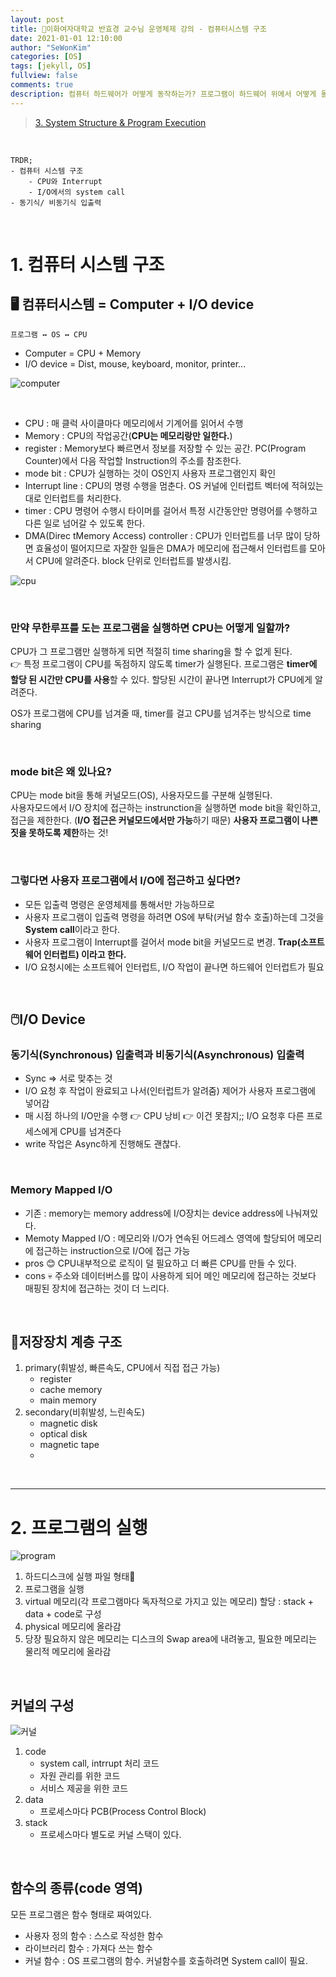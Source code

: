 ```yaml
---
layout: post
title: 🗽이화여자대학교 반효경 교수님 운영체제 강의 - 컴퓨터시스템 구조
date: 2021-01-01 12:10:00
author: "SeWonKim"
categories: [OS]
tags: [jekyll, OS]
fullview: false
comments: true
description: 컴퓨터 하드웨어가 어떻게 동작하는가? 프로그램이 하드웨어 위에서 어떻게 돌아가는가?
---
```



> [3. System Structure & Program Execution](https://core.ewha.ac.kr/publicview/C0101020140311132925816476?vmode=f)

&nbsp;  

```
TRDR;
- 컴퓨터 시스템 구조
    - CPU와 Interrupt
    - I/O에서의 system call
- 동기식/ 비동기식 입출력
```

&nbsp;  

# 1. 컴퓨터 시스템 구조

## 🖥️ 컴퓨터시스템 = Computer + I/O device

`프로그램 ↔️ OS ↔️ CPU`

- Computer = CPU + Memory
- I/O device = Dist, mouse, keyboard, monitor, printer...

![computer](https://user-images.githubusercontent.com/30452963/103773371-4dfd4280-506e-11eb-8bb1-bf80ad68f0f7.png)


&nbsp;

- CPU : 매 클럭 사이클마다 메모리에서 기계어를 읽어서 수행
- Memory : CPU의 작업공간(**CPU는 메모리랑만 일한다.**)
- register : Memory보다 빠르면서 정보를 저장할 수 있는 공간. PC(Program Counter)에서 다음 작업할 Instruction의 주소를 참조한다.
- mode bit : CPU가 실행하는 것이 OS인지 사용자 프로그램인지 확인
- Interrupt line : CPU의 명령 수행을 멈춘다. OS 커널에 인터럽트 벡터에 적혀있는대로 인터럽트를 처리한다.
- timer : CPU 명령어 수행시 타이머를 걸어서 특정 시간동안만 명령어를 수행하고 다른 일로 넘어갈 수 있도록 한다.
- DMA(Direc tMemory Access) controller : CPU가 인터럽트를 너무 많이 당하면 효율성이 떨어지므로 자잘한 일들은 DMA가 메모리에 접근해서 인터럽트를 모아서 CPU에 알려준다. block 단위로 인터럽트를 발생시킴.

![cpu](https://user-images.githubusercontent.com/30452963/103773423-60777c00-506e-11eb-9466-71c2c91af5c4.png)


&nbsp;

### 만약 무한루프를 도는 프로그램을 실행하면 CPU는 어떻게 일할까?

CPU가 그 프로그램만 실행하게 되면 적절히 time sharing을 할 수 없게 된다.     
👉 특정 프로그램이 CPU를 독점하지 않도록 timer가 실행된다. 프로그램은 **timer에 할당 된 시간만 CPU를 사용**할 수 있다. 할당된 시간이 끝나면 Interrupt가 CPU에게 알려준다. 

OS가 프로그램에 CPU를 넘겨줄 때, timer를 걸고 CPU를 넘겨주는 방식으로 time sharing

&nbsp;  

### mode bit은 왜 있나요?

CPU는 mode bit을 통해 커널모드(OS), 사용자모드를 구분해 실행된다.     
사용자모드에서 I/O 장치에 접근하는 instrunction을 실행하면 mode bit을 확인하고, 접근을 제한한다. (**I/O 접근은 커널모드에서만 가능**하기 때문) **사용자 프로그램이 나쁜짓을 못하도록 제한**하는 것!

&nbsp;

### 그렇다면 사용자 프로그램에서 I/O에 접근하고 싶다면?

- 모든 입출력 명령은 운영체제를 통해서만 가능하므로
- 사용자 프로그램이 입출력 명령을 하려면 OS에 부탁(커널 함수 호출)하는데 그것을 **System call**이라고 한다.
- 사용자 프로그램이 Interrupt를 걸어서 mode bit을 커널모드로 변경. **Trap(소프트웨어 인터럽트) 이라고 한다.**
- I/O 요청시에는 소프트웨어 인터럽트, I/O 작업이 끝나면 하드웨어 인터럽트가 필요
  
&nbsp;
&nbsp;

## 🖱️I/O Device

### 동기식(Synchronous) 입출력과 비동기식(Asynchronous) 입출력

- Sync => 서로 맞추는 것
- I/O 요청 후 작업이 완료되고 나서(인터럽트가 알려줌) 제어가 사용자 프로그램에 넣어감
- 매 시점 하나의 I/O만을 수행 👉 CPU 낭비 👉 이건 못참지;; I/O 요청후 다른 프로세스에게 CPU를 넘겨준다
- write 작업은 Async하게 진행해도 괜찮다.

&nbsp;

### Memory Mapped I/O

- 기존 : memory는 memory address에 I/O장치는 device address에 나눠져있다.
- Memoty Mapped I/O : 메모리와 I/O가 연속된 어드레스 영역에 할당되어 메모리에 접근하는 instruction으로 I/O에 접근 가능
- pros 😊 CPU내부적으로 로직이 덜 필요하고 더 빠른 CPU를 만들 수 있다.
- cons 💀 주소와 데이터버스를 많이 사용하게 되어 메인 메모리에 접근하는 것보다 매핑된 장치에 접근하는 것이 더 느리다.

&nbsp;
&nbsp;

## 💾저장장치 계층 구조

1. primary(휘발성, 빠른속도, CPU에서 직접 접근 가능)
    - register
    - cache memory
    - main memory
2. secondary(비휘발성, 느린속도)
    - magnetic disk
    - optical disk
    - magnetic tape
    - 
&nbsp;
&nbsp;

---

# 2. 프로그램의 실행

![program](https://user-images.githubusercontent.com/30452963/103773475-7127f200-506e-11eb-85d6-5ee780ea0396.png)


1. 하드디스크에 실행 파일 형태💾
2. 프로그램을 실행
3. virtual 메모리(각 프로그램마다 독자적으로 가지고 있는 메모리) 할당 : stack + data + code로 구성
4. physical 메모리에 올라감
5. 당장 필요하지 않은 메모리는 디스크의 Swap area에 내려놓고, 필요한 메모리는 물리적 메모리에 올라감

&nbsp;

## 커널의 구성

![커널](https://user-images.githubusercontent.com/30452963/103773495-7dac4a80-506e-11eb-97e0-bef6d9c9f99e.png)


1. code
    - system call, intrrupt 처리 코드
    - 자원 관리를 위한 코드
    - 서비스 제공을 위한 코드
2. data
   - 프로세스마다 PCB(Process Control Block)
3. stack
    - 프로세스마다 별도로 커널 스택이 있다.

&nbsp;

## 함수의 종류(code 영역)

모든 프로그램은 함수 형태로 짜여있다.

- 사용자 정의 함수 : 스스로 작성한 함수
- 라이브러리 함수 : 가져다 쓰는 함수
- 커널 함수 : OS 프로그램의 함수. 커널함수를 호출하려면 System call이 필요.

